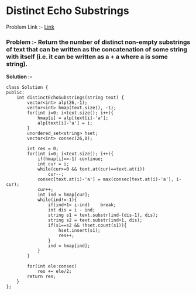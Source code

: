 # Distinct Echo Substrings

Problem Link :- [Link](https://leetcode.com/problems/distinct-echo-substrings/)

<h3>
Problem :- Return the number of distinct non-empty substrings of text that can be written as the concatenation of some string with itself (i.e. it can be written as a + a where a is some string).
</h3>


**Solution :-**
```
class Solution {
public:
    int distinctEchoSubstrings(string text) {
        vector<int> alp(26,-1);
        vector<int> hmap(text.size(), -1);
        for(int i=0; i<text.size(); i++){
            hmap[i] = alp[text[i]-'a'];   
            alp[text[i]-'a'] = i;
        }
        unordered_set<string> hset;
        vector<int> consec(26,0);
        
        int res = 0;
        for(int i=0; i<text.size(); i++){
            if(hmap[i]==-1) continue;
            int cur = i;
            while(cur>=0 && text.at(cur)==text.at(i))
                cur--;     
            consec[text.at(i)-'a'] = max(consec[text.at(i)-'a'], i-cur);
            cur++;
            int ind = hmap[cur];
            while(ind!=-1){
                if(ind+1< i-ind)    break;
                int dis = i - ind;
                string s1 = text.substr(ind-(dis-1), dis);
                string s2 = text.substr(ind+1, dis);
                if(s1==s2 && !hset.count(s1)){
                    hset.insert(s1);
                    res++;
                }
                ind = hmap[ind];
            }
        }
        
        for(int ele:consec) 
            res += ele/2;
        return res;
    }
};
```
